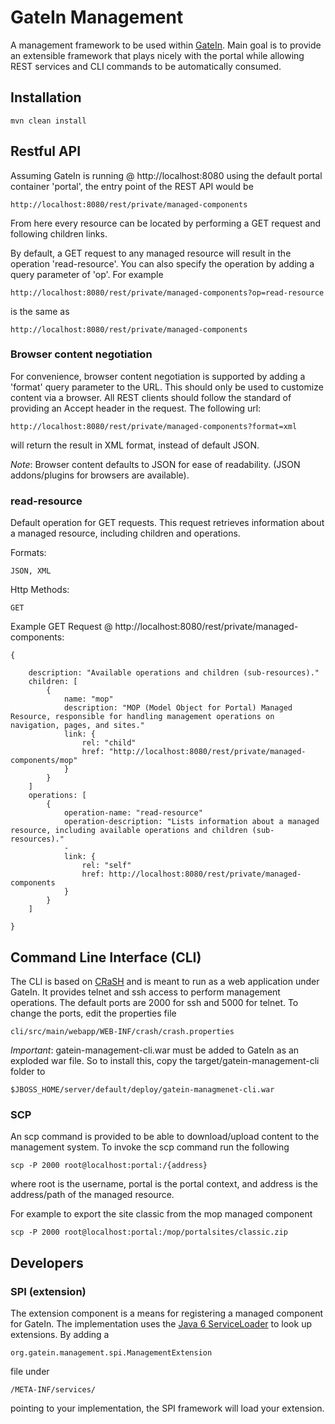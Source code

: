 GateIn Management
=============

A management framework to be used within [GateIn](http://www.gatein.org).  Main goal is to provide an extensible framework that plays nicely with the portal while allowing REST services and CLI commands to be automatically consumed.

Installation
-----------

`mvn clean install`

Restful API
-----------

Assuming GateIn is running @ http://localhost:8080 using the default portal container 'portal', the entry point of the REST API would be

    http://localhost:8080/rest/private/managed-components

From here every resource can be located by performing a GET request and following children links.

By default, a GET request to any managed resource will result in the operation 'read-resource'.  You can also specify the operation by adding a query parameter of 'op'.  For example

    http://localhost:8080/rest/private/managed-components?op=read-resource
is the same as

    http://localhost:8080/rest/private/managed-components

### Browser content negotiation
For convenience, browser content negotiation is supported by adding a 'format' query parameter to the URL.  This should only be used to customize content via a browser.  All REST clients should follow the standard of providing an Accept header in the request.  The following url:

    http://localhost:8080/rest/private/managed-components?format=xml
will return the result in XML format, instead of default JSON.

_Note_: Browser content defaults to JSON for ease of readability. (JSON addons/plugins for browsers are available).

### read-resource

Default operation for GET requests.  This request retrieves information about a managed resource, including children and operations.

Formats:

    JSON, XML

Http Methods:

    GET

Example GET Request @ http://localhost:8080/rest/private/managed-components:

    {

        description: "Available operations and children (sub-resources)."
        children: [
            {
                name: "mop"
                description: "MOP (Model Object for Portal) Managed Resource, responsible for handling management operations on navigation, pages, and sites."
                link: {
                    rel: "child"
                    href: "http://localhost:8080/rest/private/managed-components/mop"
                }
            }
        ]
        operations: [
            {
                operation-name: "read-resource"
                operation-description: "Lists information about a managed resource, including available operations and children (sub-resources)."
                -
                link: {
                    rel: "self"
                    href: http://localhost:8080/rest/private/managed-components
                }
            }
        ]

    }

Command Line Interface (CLI)
-----------
The CLI is based on [CRaSH](http://code.google.com/p/crsh/) and is meant to run as a web application under GateIn.  It provides telnet and ssh access to perform management operations.  The default ports are 2000 for ssh and 5000 for telnet. To change the ports, edit the properties file

    cli/src/main/webapp/WEB-INF/crash/crash.properties

_Important_: gatein-management-cli.war must be added to GateIn as an exploded war file.  So to install this, copy the target/gatein-management-cli folder to

    $JBOSS_HOME/server/default/deploy/gatein-managmenet-cli.war

### SCP
An scp command is provided to be able to download/upload content to the management system.  To invoke the scp command run the following

    scp -P 2000 root@localhost:portal:/{address}
where root is the username, portal is the portal context, and address is the address/path of the managed resource.

For example to export the site classic from the mop managed component

    scp -P 2000 root@localhost:portal:/mop/portalsites/classic.zip

Developers
-----------
### SPI (extension)
The extension component is a means for registering a managed component for GateIn. The implementation uses the [Java 6 ServiceLoader](http://download.oracle.com/javase/6/docs/api/java/util/ServiceLoader.html) to look up extensions. By adding a

    org.gatein.management.spi.ManagementExtension
file under

    /META-INF/services/
pointing to your implementation, the SPI framework will load your extension.